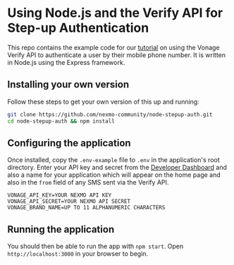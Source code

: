 # Using Node.js and the Verify API for Step-up Authentication

This repo contains the example code for our [tutorial](https://developer.nexmo.com/verify/tutorials/step-up-authentication/introduction/node) on using the Vonage Verify API to authenticate a user by their mobile phone number. It is written in Node.js using the Express framework.

## Installing your own version
Follow these steps to get your own version of this up and running:

```bash
git clone https://github.com/nexmo-community/node-stepup-auth.git
cd node-stepup-auth && npm install
```

## Configuring the application
Once installed, copy the `.env-example` file to `.env` in the application's root directory. Enter your API key and secret from the [Developer Dashboard](https://dashboard.nexmo.com) and also a name for your application which will appear on the home page and also in the `from` field of any SMS sent via the Verify API.

```
VONAGE_API_KEY=YOUR NEXMO API KEY
VONAGE_API_SECRET=YOUR NEXMO API SECRET
VONAGE_BRAND_NAME=UP TO 11 ALPHANUMERIC CHARACTERS
```
## Running the application
You should then be able to run the app with `npm start`. Open `http://localhost:3000` in your browser to begin.
